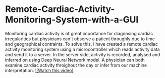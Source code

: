 # Remote-Cardiac-Activity-Monitoring-System-with-a-GUI

Monitoring cardiac activity is of great importance for diagnosing cardiac irregularities but physicians can't observe a patient throughly due to time and geographical contraints. To solve this, I have created a remote cardiac activity monitoring system using a microcontroller which reads activity data and send it to a server. In the server side, activity is recorded, analysed and inferred on using Deep Neural Network model. A physician can both examine cardiac activity throighout the day or infer from our machine interpretation. 
[![Watch this video]](https://www.linkedin.com/posts/mainul-islam-labib-4a70771a7_a-web-based-real-time-cardiac-activity-monitoring-activity-6929850675619127296-g5yo?utm_source=linkedin_share&utm_medium=member_desktop_web)
